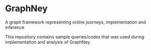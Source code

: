 # GraphNey
A graph framework representing online journeys, implementation and inference

This repository contains sample queries/codes that was used during implementation and analysis of GraphNey.

